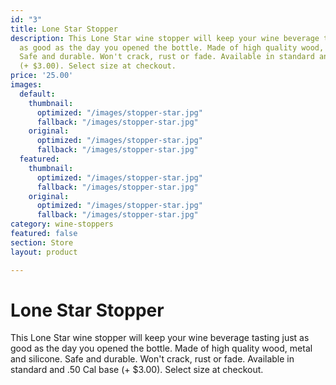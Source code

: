 ```yaml
---
id: "3"
title: Lone Star Stopper
description: This Lone Star wine stopper will keep your wine beverage tasting just
  as good as the day you opened the bottle. Made of high quality wood, metal and silicone.
  Safe and durable. Won't crack, rust or fade. Available in standard and .50 Cal base
  (+ $3.00). Select size at checkout.
price: '25.00'
images:
  default:
    thumbnail:
      optimized: "/images/stopper-star.jpg"
      fallback: "/images/stopper-star.jpg"
    original:
      optimized: "/images/stopper-star.jpg"
      fallback: "/images/stopper-star.jpg"
  featured:
    thumbnail:
      optimized: "/images/stopper-star.jpg"
      fallback: "/images/stopper-star.jpg"
    original:
      optimized: "/images/stopper-star.jpg"
      fallback: "/images/stopper-star.jpg"
category: wine-stoppers
featured: false
section: Store
layout: product

---
```

# Lone Star Stopper

This Lone Star wine stopper will keep your wine beverage tasting just as good as the day you opened the bottle. Made of high quality wood, metal and silicone. Safe and durable. Won't crack, rust or fade. Available in standard and .50 Cal base (+ $3.00). Select size at checkout.